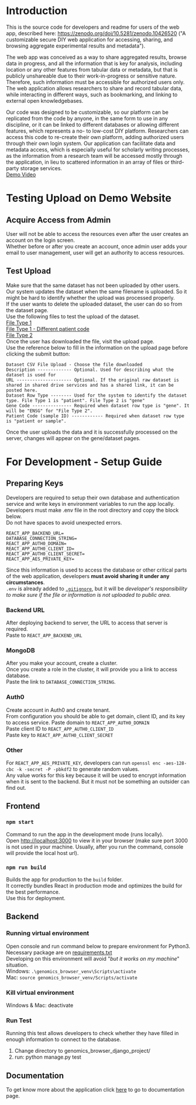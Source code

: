# Introduction

This is the source code for developers and readme for users of the web app, described here: https://zenodo.org/doi/10.5281/zenodo.10426520
("A customizable secure DIY web application for accessing, sharing, and browsing aggregate experimental results and metadata").

The web app was conceived as a way to share aggregated results, browse data in progress, and all the information that is key for analysis, including location or any other features from tabular data or metadata, but that is publicly unshareable due to their work-in-progress or sensitive nature. Therefore, such information must be accessible for authorized users only. The web application allows researchers to share and record tabular data, while interacting in different ways, such as bookmarking, and linking to external open knowledgebases. 

Our code was designed to be customizable, so our platform can be replicated from the code by anyone, in the same form to use in any discipline, or it can be linked to different databases or allowing different features, which represents a no- to low-cost DIY platform. Researchers can access this code to re-create their own platform, adding authorized users through their own login system. Our application can facilitate data and metadata access, which is especially useful for scholarly writing processes, as the information from a research team will be accessed mostly through the application, in lieu to scattered information in an array of files or third-party storage services. \
[Demo Video](https://youtu.be/SNsRkMAKPu8?si=St86-C4J9e-EVn8W)


# Testing Upload on Demo Website

## Acquire Access from Admin
User will not be able to access the resources even after the user creates an account on the login screen.\
Whether before or after you create an account, once admin user adds your email to user management, user will get an authority to access resources.

## Test Upload
Make sure that the same dataset has not been uploaded by other users.\
Our system updates the dataset when the same filename is uploaded. So it might be hard to identify whether the upload was processed properly.\
If the user wants to delete the uploaded dataset, the user can do so from the dataset page.\
Use the following files to test the upload of the dataset.\
[File Type 1](https://github.com/Carmona-MoraUCD/Human-Genomics-Browser/blob/main/sample_data/ranking_csv_check.csv)\
[File Type 1 - Different patient code](https://github.com/Carmona-MoraUCD/Human-Genomics-Browser/blob/main/sample_data/diff_code_na.csv)\
[File Type 2](https://github.com/Carmona-MoraUCD/Human-Genomics-Browser/blob/main/sample_data/dataset_type2_3pats.csv)\
Once the user has downloaded the file, visit the upload page.\
Use the reference below to fill in the information on the upload page before clicking the submit button:
```
Dataset CSV File Upload - Choose the file downloaded
Description ------------- Optional. Used for describing what the dataset is used for
URL --------------------- Optional. If the original raw dataset is shared in shared drive services and has a shared link, it can be posted here.
Dataset Row Type -------- Used for the system to identify the dataset type. File Type 1 is "patient". File Type 2 is "gene"
Gene Code --------------- Required when dataset row type is "gene". It will be "ENSG" for "File Type 2".
Patient Code (sample ID) ------------ Required when dataset row type is "patient or sample". 
```
Once the user uploads the data and it is successfully processed on the server, changes will appear on the gene/dataset pages.

# For Development - Setup Guide

## Preparing Keys

Developers are required to setup their own database and authentication service and write keys in environment variables to run the app locally.\
Developers must make .env file in the root directory and copy the block below.\
Do not have spaces to avoid unexpected errors.
```
REACT_APP_BACKEND_URL=
DATABASE_CONNECTION_STRING=
REACT_APP_AUTH0_DOMAIN=
REACT_APP_AUTH0_CLIENT_ID=
REACT_APP_AUTH0_CLIENT_SECRET=
REACT_APP_AES_PRIVATE_KEY=
```
Since this information is used to access the database or other critical parts of the web application, developers **must avoid sharing it under any circumstances**.\
`.env` is already added to [`.gitignore`](https://github.com/Carmona-MoraUCD/Human-Genomics-Browser/blob/main/.gitignore), but it will be *developer's responsibility to make sure if the file or information is not uploaded to public area*.

### Backend URL
After deploying backend to server, the URL to access that server is required.\
Paste to `REACT_APP_BACKEND_URL`

### MongoDB
After you make your account, create a cluster.\
Once you create a role in the cluster, it will provide you a link to access database.\
Paste the link to `DATABASE_CONNECTION_STRING`.

### Auth0
Create account in Auth0 and create tenant.\
From configuration you should be able to get domain, client ID, and its key to access service.
Paste domain to `REACT_APP_AUTH0_DOMAIN`\
Paste client ID to `REACT_APP_AUTH0_CLIENT_ID`\
Paste key to `REACT_APP_AUTH0_CLIENT_SECRET`

### Other
For `REACT_APP_AES_PRIVATE_KEY`, developers can run `openssl enc -aes-128-cbc -k -secret -P -pbkdf2` to generate random values.\
Any value works for this key because it will be used to encrypt information when it is sent to the backend. But it must not be something an outsider can find out.


## Frontend

### `npm start`

Command to run the app in the development mode (runs locally).\
Open [http://localhost:3000](http://localhost:3000) to view it in your browser (make sure port 3000 is not used in your machine. Usually, after you run the command, console will provide the local host url).

### `npm run build`

Builds the app for production to the `build` folder.\
It correctly bundles React in production mode and optimizes the build for the best performance.\
Use this for deployment.

## Backend

### Running virtual environment
Open console and run command below to prepare environment for Python3. Necessary package are on [requirements.txt](https://github.com/Carmona-MoraUCD/Human-Genomics-Browser/blob/main/requirements.txt)\
Developing on this environment will avoid "*but it works on my machine*" situation.\
Windows: `.\genomics_browser_venv\Scripts\activate`\
Mac: `source genomics_browser_venv/Scripts/activate`

### Kill virtual environment
Windows & Mac: deactivate

### Run Test
Running this test allows developers to check whether they have filled in enough information to connect to the database.
1. Change directory to genomics_browser_django_project/
2. run: python manage.py test

## Documentation
To get know more about the application click [here](https://docs.google.com/document/d/1hcC7I3j7zIeZzKS3vapvWQNSpuW-f43TKsUm23EZ6ec/edit?usp=sharing) to go to documentation page. 
